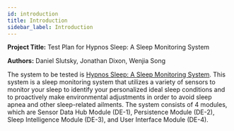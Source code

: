 ```yaml
---
id: introduction
title: Introduction
sidebar_label: Introduction
---
```


**Project Title:** Test Plan for Hypnos Sleep: A Sleep Monitoring System

**Authors:** Daniel Slutsky, Jonathan Dixon, Wenjia Song

The system to be tested is [Hypnos Sleep: A Sleep Monitoring System](https://laurawitherspoon.com/CS5744-Project1/index.html). This system is a sleep monitoring system that utilizes a variety of sensors to monitor your sleep to identify your personalized ideal sleep conditions and to proactively make environmental adjustments in order to avoid sleep apnea and other sleep-related ailments. The system consists of 4 modules, which are Sensor Data Hub Module (DE-1), Persistence Module (DE-2), Sleep Intelligence Module (DE-3), and User Interface Module (DE-4).
